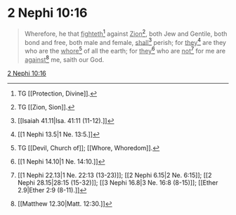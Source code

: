 # 2 Nephi 10:16

> Wherefore, he that <u>fighteth</u>[^a] against <u>Zion</u>[^b], both Jew and Gentile, both bond and free, both male and female, <u>shall</u>[^c] perish; for <u>they</u>[^d] are they who are the <u>whore</u>[^e] of all the earth; for <u>they</u>[^f] who are <u>not</u>[^g] for me are <u>against</u>[^h] me, saith our God.

[2 Nephi 10:16](https://www.churchofjesuschrist.org/study/scriptures/bofm/2-ne/10?lang=eng&id=p16#p16)


[^a]: TG [[Protection, Divine]].
[^b]: TG [[Zion, Sion]].
[^c]: [[Isaiah 41.11|Isa. 41:11 (11-12).]]
[^d]: [[1 Nephi 13.5|1 Ne. 13:5.]]
[^e]: TG [[Devil, Church of]]; [[Whore, Whoredom]].
[^f]: [[1 Nephi 14.10|1 Ne. 14:10.]]
[^g]: [[1 Nephi 22.13|1 Ne. 22:13 (13-23)]]; [[2 Nephi 6.15|2 Ne. 6:15]]; [[2 Nephi 28.15|28:15 (15-32)]]; [[3 Nephi 16.8|3 Ne. 16:8 (8-15)]]; [[Ether 2.9|Ether 2:9 (8-11).]]
[^h]: [[Matthew 12.30|Matt. 12:30.]]
